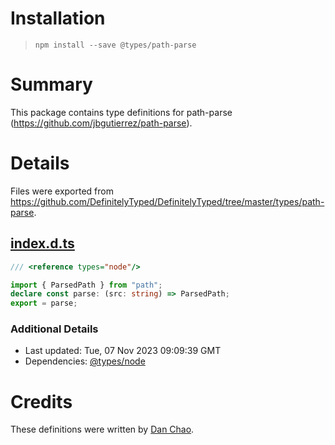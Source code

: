 # Installation
> `npm install --save @types/path-parse`

# Summary
This package contains type definitions for path-parse (https://github.com/jbgutierrez/path-parse).

# Details
Files were exported from https://github.com/DefinitelyTyped/DefinitelyTyped/tree/master/types/path-parse.
## [index.d.ts](https://github.com/DefinitelyTyped/DefinitelyTyped/tree/master/types/path-parse/index.d.ts)
````ts
/// <reference types="node"/>

import { ParsedPath } from "path";
declare const parse: (src: string) => ParsedPath;
export = parse;

````

### Additional Details
 * Last updated: Tue, 07 Nov 2023 09:09:39 GMT
 * Dependencies: [@types/node](https://npmjs.com/package/@types/node)

# Credits
These definitions were written by [Dan Chao](http://dchao.co).
